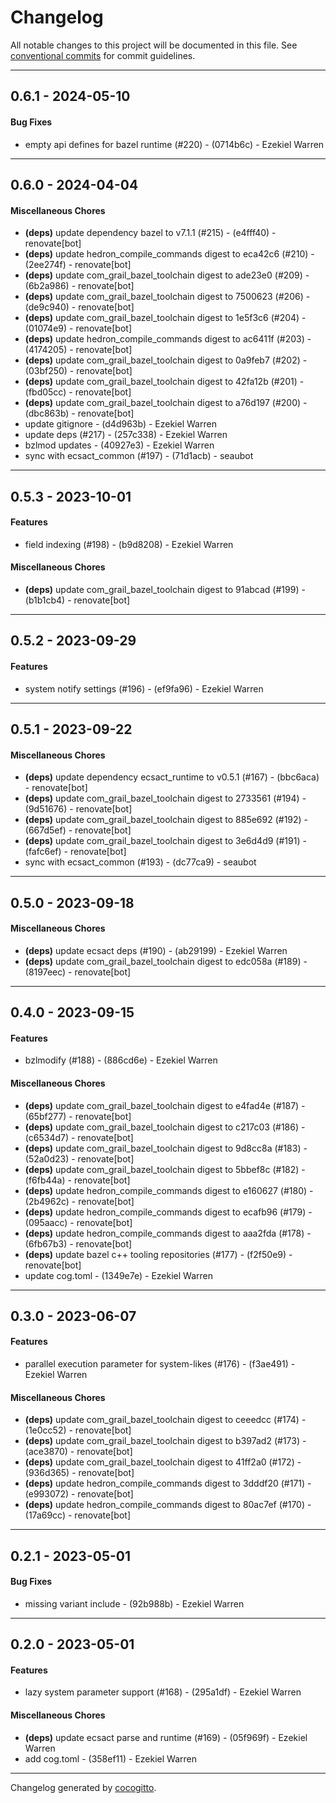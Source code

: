 # Changelog
All notable changes to this project will be documented in this file. See [conventional commits](https://www.conventionalcommits.org/) for commit guidelines.

- - -
## 0.6.1 - 2024-05-10
#### Bug Fixes
- empty api defines for bazel runtime (#220) - (0714b6c) - Ezekiel Warren

- - -

## 0.6.0 - 2024-04-04
#### Miscellaneous Chores
- **(deps)** update dependency bazel to v7.1.1 (#215) - (e4fff40) - renovate[bot]
- **(deps)** update hedron_compile_commands digest to eca42c6 (#210) - (2ee274f) - renovate[bot]
- **(deps)** update com_grail_bazel_toolchain digest to ade23e0 (#209) - (6b2a986) - renovate[bot]
- **(deps)** update com_grail_bazel_toolchain digest to 7500623 (#206) - (de9c940) - renovate[bot]
- **(deps)** update com_grail_bazel_toolchain digest to 1e5f3c6 (#204) - (01074e9) - renovate[bot]
- **(deps)** update hedron_compile_commands digest to ac6411f (#203) - (4174205) - renovate[bot]
- **(deps)** update com_grail_bazel_toolchain digest to 0a9feb7 (#202) - (03bf250) - renovate[bot]
- **(deps)** update com_grail_bazel_toolchain digest to 42fa12b (#201) - (fbd05cc) - renovate[bot]
- **(deps)** update com_grail_bazel_toolchain digest to a76d197 (#200) - (dbc863b) - renovate[bot]
- update gitignore - (d4d963b) - Ezekiel Warren
- update deps (#217) - (257c338) - Ezekiel Warren
- bzlmod updates - (40927e3) - Ezekiel Warren
- sync with ecsact_common (#197) - (71d1acb) - seaubot

- - -

## 0.5.3 - 2023-10-01
#### Features
- field indexing (#198) - (b9d8208) - Ezekiel Warren
#### Miscellaneous Chores
- **(deps)** update com_grail_bazel_toolchain digest to 91abcad (#199) - (b1b1cb4) - renovate[bot]

- - -

## 0.5.2 - 2023-09-29
#### Features
- system notify settings (#196) - (ef9fa96) - Ezekiel Warren

- - -

## 0.5.1 - 2023-09-22
#### Miscellaneous Chores
- **(deps)** update dependency ecsact_runtime to v0.5.1 (#167) - (bbc6aca) - renovate[bot]
- **(deps)** update com_grail_bazel_toolchain digest to 2733561 (#194) - (9d51676) - renovate[bot]
- **(deps)** update com_grail_bazel_toolchain digest to 885e692 (#192) - (667d5ef) - renovate[bot]
- **(deps)** update com_grail_bazel_toolchain digest to 3e6d4d9 (#191) - (fafc6ef) - renovate[bot]
- sync with ecsact_common (#193) - (dc77ca9) - seaubot

- - -

## 0.5.0 - 2023-09-18
#### Miscellaneous Chores
- **(deps)** update ecsact deps (#190) - (ab29199) - Ezekiel Warren
- **(deps)** update com_grail_bazel_toolchain digest to edc058a (#189) - (8197eec) - renovate[bot]

- - -

## 0.4.0 - 2023-09-15
#### Features
- bzlmodify (#188) - (886cd6e) - Ezekiel Warren
#### Miscellaneous Chores
- **(deps)** update com_grail_bazel_toolchain digest to e4fad4e (#187) - (65bf277) - renovate[bot]
- **(deps)** update com_grail_bazel_toolchain digest to c217c03 (#186) - (c6534d7) - renovate[bot]
- **(deps)** update com_grail_bazel_toolchain digest to 9d8cc8a (#183) - (52a0d23) - renovate[bot]
- **(deps)** update com_grail_bazel_toolchain digest to 5bbef8c (#182) - (f6fb44a) - renovate[bot]
- **(deps)** update hedron_compile_commands digest to e160627 (#180) - (2b4962c) - renovate[bot]
- **(deps)** update hedron_compile_commands digest to ecafb96 (#179) - (095aacc) - renovate[bot]
- **(deps)** update hedron_compile_commands digest to aaa2fda (#178) - (6fb67b3) - renovate[bot]
- **(deps)** update bazel c++ tooling repositories (#177) - (f2f50e9) - renovate[bot]
- update cog.toml - (1349e7e) - Ezekiel Warren

- - -

## 0.3.0 - 2023-06-07
#### Features
- parallel execution parameter for system-likes (#176) - (f3ae491) - Ezekiel Warren
#### Miscellaneous Chores
- **(deps)** update com_grail_bazel_toolchain digest to ceeedcc (#174) - (1e0cc52) - renovate[bot]
- **(deps)** update com_grail_bazel_toolchain digest to b397ad2 (#173) - (ace3870) - renovate[bot]
- **(deps)** update com_grail_bazel_toolchain digest to 41ff2a0 (#172) - (936d365) - renovate[bot]
- **(deps)** update hedron_compile_commands digest to 3dddf20 (#171) - (e993072) - renovate[bot]
- **(deps)** update hedron_compile_commands digest to 80ac7ef (#170) - (17a69cc) - renovate[bot]

- - -

## 0.2.1 - 2023-05-01
#### Bug Fixes
- missing variant include - (92b988b) - Ezekiel Warren

- - -

## 0.2.0 - 2023-05-01
#### Features
- lazy system parameter support (#168) - (295a1df) - Ezekiel Warren
#### Miscellaneous Chores
- **(deps)** update ecsact parse and runtime (#169) - (05f969f) - Ezekiel Warren
- add cog.toml - (358ef11) - Ezekiel Warren

- - -

Changelog generated by [cocogitto](https://github.com/cocogitto/cocogitto).
